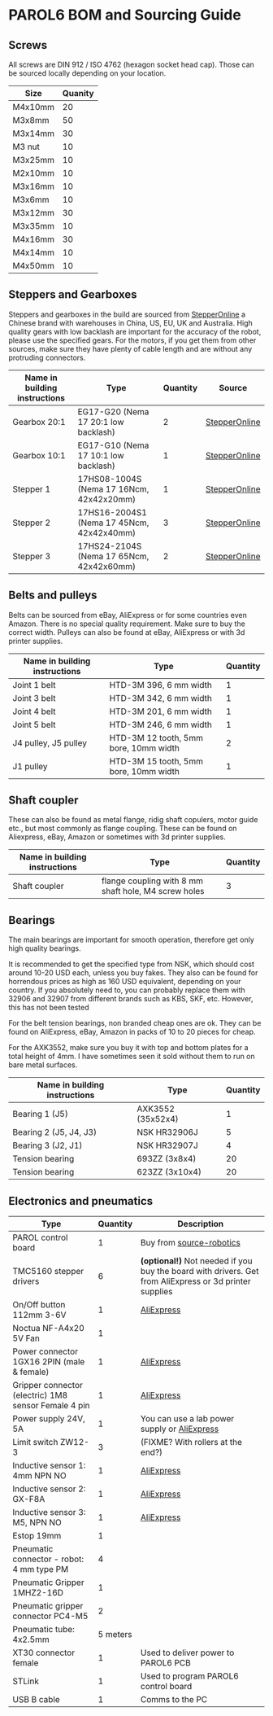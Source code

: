 # PAROL6 BOM and Sourcing Guide

## Screws

All screws are DIN 912 / ISO 4762 (hexagon socket head cap). Those can be sourced locally depending on your location.

| Size    | Quanity  |
|---------|----------|
| M4x10mm | 20       |
| M3x8mm  | 50       |
| M3x14mm | 30       |
| M3 nut  | 10       | 
| M3x25mm | 10       | 
| M2x10mm | 10       | 
| M3x16mm | 10       | 
| M3x6mm  | 10       | 
| M3x12mm | 30       |
| M3x35mm | 10       |
| M4x16mm | 30       |
| M4x14mm | 10       |
| M4x50mm | 10       |

## Steppers and Gearboxes

Steppers and gearboxes in the build are sourced from [StepperOnline](https://www.omc-stepperonline.com/) a Chinese brand with warehouses in China, US, EU, UK and Australia. High quality gears with low backlash are important for the accuracy of the robot, please use the specified gears. For the motors, if you get them from other sources, make sure they have plenty of cable length and are without any protruding connectors.

| Name in building instructions | Type                                | Quantity  |  Source
|-------------------------------|-------------------------------------|-----------|--------|
| Gearbox 20:1                  | EG17-G20 (Nema 17 20:1 low backlash)            |         2 | [StepperOnline](https://www.omc-stepperonline.com/eg-series-planetary-gearbox-gear-ratio-20-1-backlash-20-arc-min-for-nema-17-stepper-motor-eg17-g20) |
| Gearbox 10:1                  | EG17-G10 (Nema 17 10:1 low backlash)            |         1 | [StepperOnline](https://www.omc-stepperonline.com/eg-series-planetary-gearbox-gear-ratio-10-1-backlash-15-arc-min-for-nema-17-stepper-motor-eg17-g10) |
| Stepper 1 | 17HS08-1004S (Nema 17 16Ncm, 42x42x20mm) | 1 | [StepperOnline](https://www.omc-stepperonline.com/nema-17-bipolar-1-8deg-16ncm-22-6oz-in-1a-3-7v-42x42x20mm-4-wires-17hs08-1004s) |
| Stepper 2 | 17HS16-2004S1 (Nema 17 45Ncm, 42x42x40mm) | 3 | [StepperOnline](https://www.omc-stepperonline.com/nema-17-bipolar-45ncm-64oz-in-2a-42x42x40mm-4-wires-w-1m-cable-connector-17hs16-2004s1)
| Stepper 3 | 17HS24-2104S (Nema 17 65Ncm, 42x42x60mm) | 2 | [StepperOnline](https://www.omc-stepperonline.com/nema-17-bipolar-1-8deg-65ncm-92oz-in-2-1a-3-36v-42x42x60mm-4-wires-17hs24-2104s) |

## Belts and pulleys

Belts can be sourced from eBay, AliExpress or for some countries even Amazon. There is no special quality requirement. Make sure to buy the correct width. Pulleys can also be found at eBay, AliExpress or with 3d printer supplies.

Name in building instructions | Type                                  | Quantity
------------------------------|---------------------------------------|---------
Joint 1 belt                  | HTD-3M 396, 6 mm width                | 1
Joint 3 belt                  | HTD-3M 342, 6 mm width                | 1
Joint 4 belt                  | HTD-3M 201, 6 mm width                | 1
Joint 5 belt                  | HTD-3M 246, 6 mm width                | 1
J4 pulley, J5 pulley          | HTD-3M 12 tooth, 5mm bore, 10mm width | 2
J1 pulley                     | HTD-3M 15 tooth, 5mm bore, 10mm width | 1

## Shaft coupler

These can also be found as metal flange, ridig shaft copulers, motor guide etc., but most commonly as flange coupling. These can be found on Aliexpress, eBay, Amazon or sometimes with 3d printer supplies.

Name in building instructions | Type                                                 | Quantity
------------------------------|------------------------------------------------------|---------
Shaft coupler                 | flange coupling with 8 mm shaft hole, M4 screw holes | 3

## Bearings

The main bearings are important for smooth operation, therefore get only high quality bearings.

It is recommended to get the specified type from NSK, which should cost around 10-20 USD each, unless you buy fakes. They also can be found for horrendous prices as high as 160 USD equivalent, depending on your country. If you absolutely need to, you can probably replace them with 32906 and 32907 from different brands such as KBS, SKF, etc. However, this has not been tested

For the belt tension bearings, non branded cheap ones are ok. They can be found on AliExpress, eBay, Amazon in packs of 10 to 20 pieces for cheap.

For the AXK3552, make sure you buy it with top and bottom plates for a total height of 4mm. I have sometimes seen it sold without them to run on bare metal surfaces.

Name in building instructions | Type              | Quantity
------------------------------|-------------------|---------
Bearing 1 (J5)                | AXK3552 (35x52x4) | 1
Bearing 2 (J5, J4, J3)        | NSK HR32906J      | 5
Bearing 3 (J2, J1)            | NSK HR32907J      | 4
Tension bearing               | 693ZZ (3x8x4)     | 20
Tension bearing               | 623ZZ (3x10x4)    | 20

## Electronics and pneumatics

Type                                                 | Quantity | Description 
-----------------------------------------------------|----------|------------
PAROL control board                                  |        1 | Buy from [source-robotics](https://source-robotics.com/products/parol6-control-board)
TMC5160 stepper drivers                              |        6 | **(optional!)** Not needed if you buy the board with drivers. Get from AliExpress or 3d printer supplies
On/Off button 112mm 3-6V                             |        1 | [AliExpress](https://www.aliexpress.com/item/33014419878.html)
Noctua NF-A4x20 5V Fan                               |        1 | 
Power connector 1GX16 2PIN (male & female)           |        1 | [AliExpress](https://www.aliexpress.com/item/1005003439372988.html)
Gripper connector (electric) 1M8 sensor Female 4 pin |        1 | [AliExpress](https://www.aliexpress.com/item/32843757645.html)
Power supply 24V, 5A                                 |        1 | You can use a lab power supply or [AliExpress](https://www.aliexpress.com/item/32843757645.html)
Limit switch ZW12-3                                  |        3 | (FIXME? With rollers at the end?)
Inductive sensor 1: 4mm NPN NO                       |        1 | [AliExpress](https://www.aliexpress.com/item/4000239711284.html)
Inductive sensor 2: GX-F8A                           |        1 | [AliExpress](https://www.aliexpress.com/item/1005004165939102.html)
Inductive sensor 3: M5, NPN NO                       |        1 | [AliExpress](https://www.aliexpress.com/item/4000239711284.html)
Estop 19mm                                           |        1 | 
Pneumatic connector - robot: 4 mm type PM            |        4 |
Pneumatic Gripper 1MHZ2-16D                          |        1 |
Pneumatic gripper connector PC4-M5                   |        2 | 
Pneumatic tube: 4x2.5mm                              | 5 meters |
XT30 connector female                                |        1 | Used to deliver power to PAROL6 PCB
STLink                                               |        1 | Used to program PAROL6 control board
USB B cable                                          |        1 | Comms to the PC



